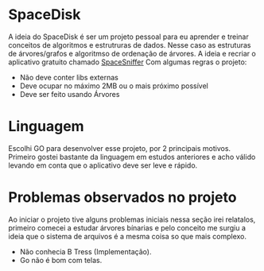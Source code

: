 # SpaceDisk

A ideia do SpaceDisk é ser um projeto pessoal para eu aprender e treinar conceitos de algoritmos e estrutruras de dados. Nesse caso as estruturas de árvores/grafos e algoritmso de ordenação de árvores. A ideia e recriar o aplicativo gratuito chamado [SpaceSniffer](https://www.uderzo.it/main_products/space_sniffer/download.html) Com algumas regras o projeto:

- Não deve conter libs externas
- Deve ocupar no máximo 2MB ou o mais próximo possível 
- Deve ser feito usando Árvores

# Linguagem

Escolhi GO para desenvolver esse projeto, por 2 principais motivos. Primeiro gostei bastante da linguagem em estudos anteriores e acho válido levando em conta que o aplicativo deve ser leve e rápido.

# Problemas observados no projeto

Ao iniciar o projeto tive alguns problemas iniciais nessa seção irei relatalos, primeiro comecei a estudar árvores bínarias e pelo conceito me surgiu a ideia que o sistema de arquivos é a mesma coisa so que mais complexo. 

- Não conhecia B Tress (Implementação).
- Go não é bom com telas.

